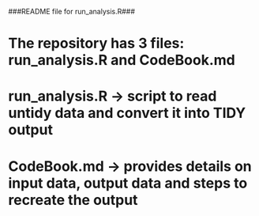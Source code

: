 ###README file for run_analysis.R###
# The repository has 3 files: run_analysis.R and CodeBook.md
# run_analysis.R -> script to read untidy data and convert it into TIDY output
# CodeBook.md -> provides details on input data, output data and steps to recreate the output